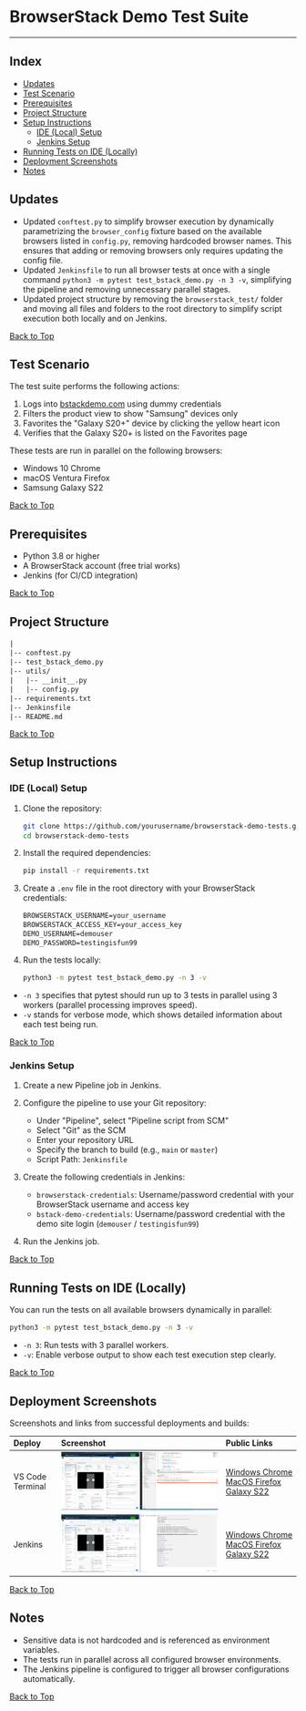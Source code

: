 # BrowserStack Demo Test Suite
---

## Index
- [Updates](#updates)
- [Test Scenario](#test-scenario)
- [Prerequisites](#prerequisites)
- [Project Structure](#project-structure)
- [Setup Instructions](#setup-instructions)
  - [IDE (Local) Setup](#ide-local-setup)
  - [Jenkins Setup](#jenkins-setup)
- [Running Tests on IDE (Locally)](#running-tests-on-ide-locally)
- [Deployment Screenshots](#deployment-screenshots)
- [Notes](#notes)

## Updates
- Updated `conftest.py` to simplify browser execution by dynamically parametrizing the `browser_config` fixture based on the available browsers listed in `config.py`, removing hardcoded browser names. This ensures that adding or removing browsers only requires updating the config file.
- Updated `Jenkinsfile` to run all browser tests at once with a single command `python3 -m pytest test_bstack_demo.py -n 3 -v`, simplifying the pipeline and removing unnecessary parallel stages.
- Updated project structure by removing the `browserstack_test/` folder and moving all files and folders to the root directory to simplify script execution both locally and on Jenkins.

[Back to Top](#browserstack-demo-test-suite)

## Test Scenario

The test suite performs the following actions:
1. Logs into [bstackdemo.com](https://www.bstackdemo.com) using dummy credentials
2. Filters the product view to show "Samsung" devices only
3. Favorites the "Galaxy S20+" device by clicking the yellow heart icon
4. Verifies that the Galaxy S20+ is listed on the Favorites page

These tests are run in parallel on the following browsers:
- Windows 10 Chrome
- macOS Ventura Firefox
- Samsung Galaxy S22

[Back to Top](#browserstack-demo-test-suite)

## Prerequisites

- Python 3.8 or higher
- A BrowserStack account (free trial works)
- Jenkins (for CI/CD integration)

[Back to Top](#browserstack-demo-test-suite)

## Project Structure

```
|
|-- conftest.py
|-- test_bstack_demo.py
|-- utils/
|   |-- __init__.py
|   |-- config.py
|-- requirements.txt
|-- Jenkinsfile
|-- README.md
```

[Back to Top](#browserstack-demo-test-suite)

## Setup Instructions

### IDE (Local) Setup

1. Clone the repository:
   ```bash
   git clone https://github.com/yourusername/browserstack-demo-tests.git
   cd browserstack-demo-tests
   ```

2. Install the required dependencies:
   ```bash
   pip install -r requirements.txt
   ```

3. Create a `.env` file in the root directory with your BrowserStack credentials:
   ```env
   BROWSERSTACK_USERNAME=your_username
   BROWSERSTACK_ACCESS_KEY=your_access_key
   DEMO_USERNAME=demouser
   DEMO_PASSWORD=testingisfun99
   ```

4. Run the tests locally:
   ```bash
   python3 -m pytest test_bstack_demo.py -n 3 -v
   ```

- `-n 3` specifies that pytest should run up to 3 tests in parallel using 3 workers (parallel processing improves speed).
- `-v` stands for verbose mode, which shows detailed information about each test being run.

[Back to Top](#browserstack-demo-test-suite)

### Jenkins Setup

1. Create a new Pipeline job in Jenkins.

2. Configure the pipeline to use your Git repository:
   - Under "Pipeline", select "Pipeline script from SCM"
   - Select "Git" as the SCM
   - Enter your repository URL
   - Specify the branch to build (e.g., `main` or `master`)
   - Script Path: `Jenkinsfile`

3. Create the following credentials in Jenkins:
   - `browserstack-credentials`: Username/password credential with your BrowserStack username and access key
   - `bstack-demo-credentials`: Username/password credential with the demo site login (`demouser` / `testingisfun99`)

4. Run the Jenkins job.

[Back to Top](#browserstack-demo-test-suite)

## Running Tests on IDE (Locally)

You can run the tests on all available browsers dynamically in parallel:

```bash
python3 -m pytest test_bstack_demo.py -n 3 -v
```

- `-n 3`: Run tests with 3 parallel workers.
- `-v`: Enable verbose output to show each test execution step clearly.

[Back to Top](#browserstack-demo-test-suite)

## Deployment Screenshots

Screenshots and links from successful deployments and builds:

| **Deploy** | **Screenshot** | **Public Links** |
|:---------|:---------------|:---------------|
| VS Code Terminal | ![VS Code Terminal](/documents/screenshots/vs_code_terminal.png) | [Windows&nbsp;Chrome](https://automate.browserstack.com/builds/21f77926f4289fefb39b77e4e56debee0f963588/sessions/d42a94c3c04fc7ed2363a445b6258c13f7962c5d?auth_token=caeee2f04ad8087079310ae894e47ff441a72b4c0b513e68fb91ec4628f06331)<br>[MacOS&nbsp;Firefox](https://automate.browserstack.com/builds/21f77926f4289fefb39b77e4e56debee0f963588/sessions/f592de38d39a13bd4e69a81d676e8860b0df41c5?auth_token=eab009faaa8fdae9396a83be1bedf75e9404ca3bc01a5b98021ed15223b1e908)<br>[Galaxy&nbsp;S22](https://automate.browserstack.com/builds/21f77926f4289fefb39b77e4e56debee0f963588/sessions/daf1d3183add78faf9f9ac594e9fc8da33daae33?auth_token=a59f52fea86ec9c9551852029d40e74934500fd5438f653a51919def384bb430) |
| Jenkins | ![Jenkins Console](/documents/screenshots/jenkins_console.png) | [Windows&nbsp;Chrome](https://automate.browserstack.com/builds/21f77926f4289fefb39b77e4e56debee0f963588/sessions/5b7f98d46f78af50c5b5f724ed2e1f6b31bd9e8d?auth_token=f3a2b75281c17646a95dcc4508fe51bebcc2ca49144dfed712ec9d9982fb65ff)<br>[MacOS&nbsp;Firefox](https://automate.browserstack.com/builds/21f77926f4289fefb39b77e4e56debee0f963588/sessions/af87ce2946a688bede10541c214484cbf1348cba?auth_token=b655d3ae00ab04eb0a0cf114cd9b912f11d073a8e581b9b720bbfe1e817a24b2)<br>[Galaxy&nbsp;S22](https://automate.browserstack.com/builds/21f77926f4289fefb39b77e4e56debee0f963588/sessions/36e4a9342a3271e85951536634962c9f3393cf0d?auth_token=8edad13c5d43679e5c2828f85be882cfc42d1af71fe7ecbe2f4113c0d959f349) |

[Back to Top](#browserstack-demo-test-suite)

## Notes

- Sensitive data is not hardcoded and is referenced as environment variables.
- The tests run in parallel across all configured browser environments.
- The Jenkins pipeline is configured to trigger all browser configurations automatically.

[Back to Top](#browserstack-demo-test-suite)
